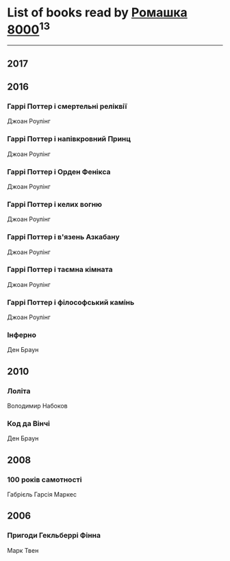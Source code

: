 # List of books read by [Ромашка 8000](https://www.facebook.com/app_scoped_user_id/1367562056650260/)<sup>13</sup>
---

## 2017




## 2016

### Гаррі Поттер і смертельні реліквії
Джоан Роулінг


### Гаррі Поттер і напівкровний Принц
Джоан Роулінг


### Гаррі Поттер і Орден Фенікса
Джоан Роулінг


### Гаррі Поттер і келих вогню
Джоан Роулінг


### Гаррі Поттер і в'язень Азкабану
Джоан Роулінг


### Гаррі Поттер і таємна кімната
Джоан Роулінг


### Гаррі Поттер і філософський камінь
Джоан Роулінг


### Інферно
Ден Браун



## 2010

### Лоліта
Володимир Набоков


### Код да Вінчі
Ден Браун



## 2008

### 100 років самотності
Габрієль Гарсія Маркес



## 2006

### Пригоди Гекльберрі Фінна
Марк Твен



